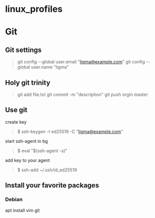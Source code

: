 # linux_profiles

# Git
## Git settings

> git config --global user.email "ligma@example.com"
> git config --global user.name "ligma"


## Holy git trinity

> git add file.txt
> git commit -m "description"
> git push orgin master
 
## Use git

create key

> $ ssh-keygen -t ed25519 -C "ligma@example.com"

start ssh-agent in bg

> $ eval "$(ssh-agent -s)"

add key to your agent

>  $ ssh-add ~/.ssh/id_ed25519

##


## Install your favorite packages 

### Debian

apt install vim git


